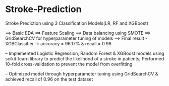 ﻿# Stroke-Prediction
Stroke Prediction using 3 Classification Models(LR, RF and XGBoost)

==> Basic EDA
==> Feature Scaling
==> Data balancing using SMOTE
==> GridSearchCV for hyperparameter tuning of models
==> Final result - XGBClassifier -> accuracy = 96.17% & recall = 0.96

– Implemented Logistic Regression, Random Forest & XGBoost models using scikit-learn library to predict
the likelihood of a stroke in patients; Performed 10-fold cross-validation to prevent the model from overfitting.

– Optimized model through hyperparameter tuning using GridSearchCV & achieved recall of 0.96 on the test dataset
